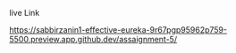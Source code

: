 live Link

https://sabbirzanin1-effective-eureka-9r67pgp95962p759-5500.preview.app.github.dev/assaignment-5/
